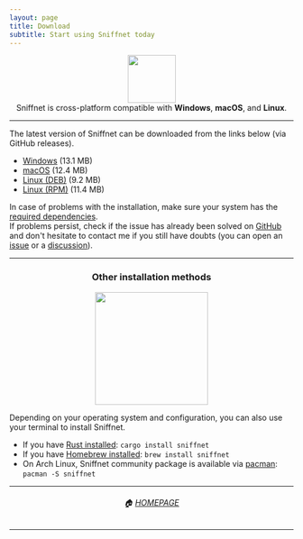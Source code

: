 ```yaml
---
layout: page
title: Download
subtitle: Start using Sniffnet today
---
```

  <div align="center">
    <img alt="" src="{{ 'assets/img/oss.png' | relative_url }}" height="85"/>
  </div>

  <div align="center">
    Sniffnet is cross-platform compatible with <b>Windows</b>, <b>macOS</b>, and <b>Linux</b>.
  </div>
  
  <hr/>
  
  The latest version of Sniffnet can be downloaded from the links below (via GitHub releases).
  - [Windows](https://github.com/GyulyVGC/sniffnet/releases/latest/download/Sniffnet_Windows.msi) (13.1 MB)
  - [macOS](https://github.com/GyulyVGC/sniffnet/releases/latest/download/Sniffnet_MacOS.dmg) (12.4 MB)
  - [Linux (DEB)](https://github.com/GyulyVGC/sniffnet/releases/latest/download/Sniffnet_Linux.deb) (9.2 MB)
  - [Linux (RPM)](https://github.com/GyulyVGC/sniffnet/releases/latest/download/Sniffnet_Linux.rpm) (11.4 MB)

In case of problems with the installation, make sure your system has the <a target="_blank" href="https://github.com/GyulyVGC/sniffnet#required-dependencies">required dependencies</a>.<br/>
If problems persist, check if the issue has already been solved on <a target="_blank" href="https://github.com/GyulyVGC/sniffnet">GitHub</a> and don't hesitate to contact me if you still have doubts (you can open an <a target="_blank" href="https://github.com/GyulyVGC/sniffnet/issues">issue</a> or a <a target="_blank" href="https://github.com/GyulyVGC/sniffnet/discussions">discussion</a>).

<hr/>

<div align="center"><h3> Other installation methods </h3></div>

  <div align="center">
    <img alt="" src="{{ 'assets/img/terminal.png' | relative_url }}" width="200"/>
  </div>

  Depending on your operating system and configuration, you can also use your terminal to install Sniffnet.
- If you have <a target="_blank" href="https://www.rust-lang.org/tools/install">Rust installed</a>: `cargo install sniffnet`
- If you have <a target="_blank" href="https://brew.sh">Homebrew installed</a>: `brew install sniffnet`
- On Arch Linux, Sniffnet community package is available via <a target="_blank" href="https://wiki.archlinux.org/title/Pacman">pacman</a>: `pacman -S sniffnet`

<hr/>

<div align="center">
<h6>🏠 <a href="https://gyulyvgc.github.io/">HOMEPAGE</a></h6>
</div>

<hr/>
